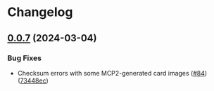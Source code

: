 # Changelog

## [0.0.7](https://github.com/bodgit/psx/compare/v0.0.6...v0.0.7) (2024-03-04)


### Bug Fixes

* Checksum errors with some MCP2-generated card images ([#84](https://github.com/bodgit/psx/issues/84)) ([73448ec](https://github.com/bodgit/psx/commit/73448ec911b0aeb1da7e56a79b7698cd16760bd6))
